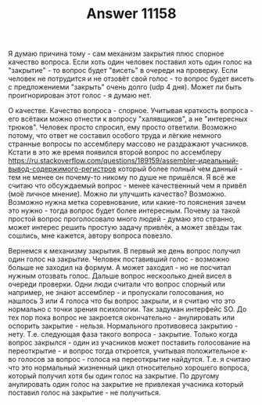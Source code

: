 ﻿---
title: "Answer 11158"
se.owner.user_id: 17974
se.owner.display_name: "nick_n_a"
se.owner.link: "https://ru.meta.stackoverflow.com/users/17974/nick-n-a"
se.answer_id: 11158
se.question_id: 11084
se.post_type: answer
se.is_accepted: False
---
<p>Я думаю причина тому - сам механизм закрытия плюс спорное качество вопроса. Если хоть один человек поставил хоть один голос на &quot;закрытие&quot; - то вопрос будет &quot;висеть&quot; в очереди на проверку. Если человек не потрудится и не отзовёт свой голос - то вопрос будет висеть с предложениеми &quot;закрыть&quot; очень долго (udp 4 дня). Может ли быть проигнорирован этот голос - я думаю нет.</p>
<p>О качестве. Качество вопроса - спорное. Учитывая краткость вопроса - его всётаки можно отнести к вопросу &quot;халявщиков&quot;, а не &quot;интересных трюков&quot;. Человек просто спросил, ему просто ответили. Возможно потому, что ответ не составил особого труда и лёгкие немного странные вопросы по ассемблеру массово не раздражают учасников. Кстати в это же время появился второй вопрос по ассемблеру <a href="https://ru.stackoverflow.com/questions/189159/assembler-%D0%B8%D0%B4%D0%B5%D0%B0%D0%BB%D1%8C%D0%BD%D1%8B%D0%B9-%D0%B2%D1%8B%D0%B2%D0%BE%D0%B4-%D1%81%D0%BE%D0%B4%D0%B5%D1%80%D0%B6%D0%B8%D0%BC%D0%BE%D0%B3%D0%BE-%D1%80%D0%B5%D0%B3%D0%B8%D1%81%D1%82%D1%80%D0%BE%D0%B2">https://ru.stackoverflow.com/questions/189159/assembler-идеальный-вывод-содержимого-регистров</a> который более полный чем данный - тем не менее он почему-то никому по душе не пришёлся. Я всё же считаю что обсуждаемый вопрос - менее качественный чем я привёл (моё личное мнение). Можно ли улучшить качество? Возможно. Возможно нужна метка соревнование, или какие-то пояснения зачем это нужно - тогда вопрос будет более интересным. Почему за такой простой вопрос проголосовало много людей - думаю это странно, может интерес решить простую задачу привлёк, а может звёзды так сошлись, мне кажется, автору вопроса повезло.</p>
<p>Вернемся к механизму закрытия. В первый же день вопрос получил один голос на закрытие. Человек поставивший голос - возможно больше не заходил на формум. А может заходил - но не посчитал нужным отозвать голос. Дальше вопрос нескоолько дней висел в очереди проверки. Одни люди считали что вопрос спорный или например, не знают ассемблер - и пропускали голосования, но нашлось 3 или 4 голоса что бы вопрос закрыли, и я считаю что это нормально с точки зрения психологии. Так задуман интерфейс SO. До тех пор пока вопрос не закроется окончательно - анулировать или оспорить закрытие - нельзя. Нормального противовеса закрытию - нету. Т.е. следующая фаза такого вопроса - закрытие. Только когда вопрос закрылся - один из учасников может поставить голосование на переоткрытие - и вопрос тогда откроется, учитывая положительное к-во голосов за вопрос - голоса на переоткрытие найдутся. Т.е. я считаю что это нормальный жизненный цикл относительно хорошего вопроса, который получил хотя бы один голос на закрытие. По другому анулировать один голос на закрытие не привлекая учасника который поставил голос на закрытие - не получиться.</p>
